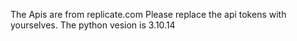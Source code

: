 The Apis are from replicate.com  Please replace the api tokens with yourselves.
The python vesion is 3.10.14
